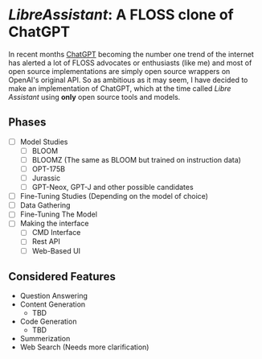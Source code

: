 # _LibreAssistant_: A FLOSS clone of ChatGPT

In recent months [ChatGPT](https://chat.openai.com/chat) becoming the number one trend of the internet has alerted a lot of FLOSS advocates or enthusiasts (like me) and most of open source implementations are simply open source wrappers on OpenAI's original API. So as ambitious as it may seem, I have decided to make an implementation of ChatGPT, which at the time called _Libre Assistant_ using __only__ open source tools and models.

## Phases

- [ ] Model Studies
    - [ ] BLOOM
    - [ ] BLOOMZ (The same as BLOOM but trained on instruction data)
    - [ ] OPT-175B
    - [ ] Jurassic
    - [ ] GPT-Neox, GPT-J and other possible candidates
- [ ] Fine-Tuning Studies (Depending on the model of choice)
- [ ] Data Gathering
- [ ] Fine-Tuning The Model
- [ ] Making the interface
    - [ ] CMD Interface
    - [ ] Rest API
    - [ ] Web-Based UI

## Considered Features

- Question Answering
- Content Generation
    - TBD
- Code Generation
    - TBD
- Summerization
- Web Search (Needs more clarification)